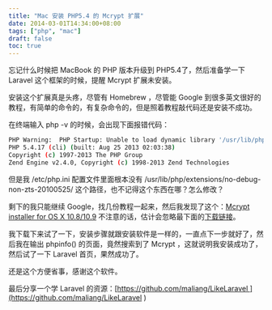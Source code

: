 ```yaml
---
title: "Mac 安装 PHP5.4 的 Mcrypt 扩展"
date: 2014-03-01T14:34:00+08:00
tags: ["php", "mac"] 
draft: false
toc: true
---
```


忘记什么时候把 MacBook 的 PHP 版本升级到 PHP5.4了，然后准备学一下 Laravel 这个框架的时候，提醒 Mcrypt 扩展未安装。

安装这个扩展真是头疼，尽管有 Homebrew ，尽管能 Google 到很多英文很好的教程，有简单的命令的，有复杂命令的，但是照着教程敲代码还是安装不成功。

在终端输入 php -v 的时候，会出现下面报错代码：


```sh
PHP Warning:  PHP Startup: Unable to load dynamic library '/usr/lib/php/extensions/no-debug-non-zts-20100525/mcrypt.so' - dlopen(/usr/lib/php/extensions/no-debug-non-zts-20100525/mcrypt.so, 9): image not found in Unknown on line 0
PHP 5.4.17 (cli) (built: Aug 25 2013 02:03:38)
Copyright (c) 1997-2013 The PHP Group
Zend Engine v2.4.0, Copyright (c) 1998-2013 Zend Technologies
```

但是我 /etc/php.ini 配置文件里面根本没有 /usr/lib/php/extensions/no-debug-non-zts-20100525/ 这个路径，也不记得这个东西在哪？怎么修改？

剩下的我只能继续 Google，找几份教程一起来，然后我发现了这个：[Mcrypt installer for OS X 10.8/10.9](http://topicdesk.com/downloads/mcrypt/mcrypt-download) 不注意的话，估计会忽略最下面的[下载链接](http://downloads.topicdesk.com/installers/topicdesk_Mcrypt_Installer_1.0.zip)。

我下载下来试了一下，安装步骤就跟安装软件是一样的，一直点下一步就好了，然后我在输出 phpinfo() 的页面，竟然搜索到了 Mcrypt ，这就说明我安装成功了，然后试了一下 Laravel 首页，果然成功了。

还是这个方便省事，感谢这个软件。

最后分享一个学 Laravel 的资源：[https://github.com/maliang/LikeLaravel ](https://github.com/maliang/LikeLaravel )